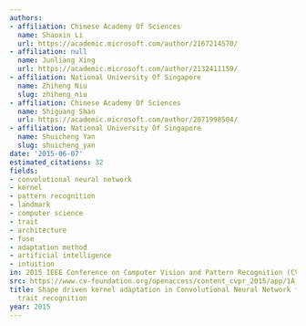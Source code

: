 ```yaml
---
authors:
- affiliation: Chinese Academy Of Sciences
  name: Shaoxin Li
  url: https://academic.microsoft.com/author/2167214570/
- affiliation: null
  name: Junliang Xing
  url: https://academic.microsoft.com/author/2132411159/
- affiliation: National University Of Singapore
  name: Zhiheng Niu
  slug: zhiheng_niu
- affiliation: Chinese Academy Of Sciences
  name: Shiguang Shan
  url: https://academic.microsoft.com/author/2071998504/
- affiliation: National University Of Singapore
  name: Shuicheng Yan
  slug: shuicheng_yan
date: '2015-06-07'
estimated_citations: 32
fields:
- convolutional neural network
- kernel
- pattern recognition
- landmark
- computer science
- trait
- architecture
- fuse
- adaptation method
- artificial intelligence
- intuition
in: 2015 IEEE Conference on Computer Vision and Pattern Recognition (CVPR)
src: https://www.cv-foundation.org/openaccess/content_cvpr_2015/app/1A_025.pdf
title: Shape driven kernel adaptation in Convolutional Neural Network for robust facial
  trait recognition
year: 2015
---
```

